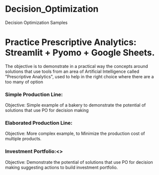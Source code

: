 # Decision_Optimization
 Decision Optimization Samples

 # Practice Prescriptive Analytics: Streamlit + Pyomo + Google Sheets. 
 The objective is to demonstrate in a practical way the concepts around solutions that use tools from an area of Artificial Intelligence called "Prescriptive Analytics", used to help in the right choice where there are a too many of option

### Simple Production Line:
Objective: Simple example of a bakery to demonstrate the potential of solutions that use PO for decision making

### Elaborated Production Line:
Objective: More complex example, to Minimize the production cost of multiple products.

### Investment Portfolio:<<under construction>>
Objective: Demonstrate the potential of solutions that use PO for decision making suggesting actions to build investment portfolio.